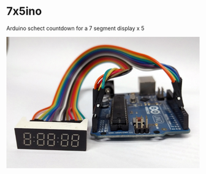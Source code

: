 # 7x5ino
Arduino schect countdown for a 7 segment display x 5

![Demo](https://raw.githubusercontent.com/bigjohnson/GitHubAssets/master/7x5ino/7x5_ok.jpg)
